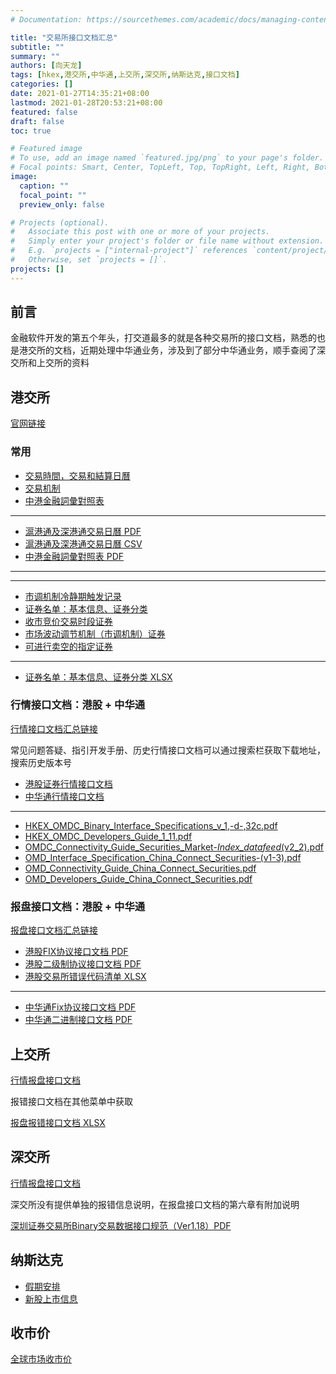```yaml
---
# Documentation: https://sourcethemes.com/academic/docs/managing-content/

title: "交易所接口文档汇总"
subtitle: ""
summary: ""
authors: [向天龙]
tags: [hkex,港交所,中华通,上交所,深交所,纳斯达克,接口文档]
categories: []
date: 2021-01-27T14:35:21+08:00
lastmod: 2021-01-28T20:53:21+08:00
featured: false
draft: false
toc: true

# Featured image
# To use, add an image named `featured.jpg/png` to your page's folder.
# Focal points: Smart, Center, TopLeft, Top, TopRight, Left, Right, BottomLeft, Bottom, BottomRight.
image:
  caption: ""
  focal_point: ""
  preview_only: false

# Projects (optional).
#   Associate this post with one or more of your projects.
#   Simply enter your project's folder or file name without extension.
#   E.g. `projects = ["internal-project"]` references `content/project/deep-learning/index.md`.
#   Otherwise, set `projects = []`.
projects: []
---
```


## 前言

金融软件开发的第五个年头，打交道最多的就是各种交易所的接口文档，熟悉的也是港交所的文档，近期处理中华通业务，涉及到了部分中华通业务，顺手查阅了深交所和上交所的资料

## 港交所

[官网链接](https://www.hkex.com.hk/)

### 常用

* [交易時間，交易和結算日曆](https://www.hkex.com.hk/Mutual-Market/Stock-Connect/Reference-Materials/Trading-Hour,-Trading-and-Settlement-Calendar?sc_lang=zh-HK)
* [交易机制](https://sc.hkex.com.hk/TuniS/www.hkex.com.hk/Services/Trading/Securities/Overview/Trading-Mechanism?sc_lang=zh-CN)
* [中港金融詞彙對照表](https://www.hkex.com.hk/-/media/hkex-market/mutual-market/stock-connect/reference-materials/resources/glossary_c)
---
* [滬港通及深港通交易日曆 PDF](2021-Calendar_pdf_c.pdf)
* [滬港通及深港通交易日曆 CSV](2021-Calendar_csv_c.csv)
* [中港金融詞彙對照表 PDF](glossary_c.pdf)
---
---
* [市调机制冷静期触发记录](https://sc.hkex.com.hk/TuniS/www.hkex.com.hk/chi/vcm/vcmtriggersecurity_c.aspx)
* [证券名单：基本信息、证券分类](https://sc.hkex.com.hk/TuniS/www.hkex.com.hk/chi/services/trading/securities/securitieslists/ListOfSecurities_c.xlsx)
* [收市竞价交易时段证券](https://sc.hkex.com.hk/TuniS/www.hkex.com.hk/Services/Trading/Securities/Securities-Lists/Closing-Auction-Session-(CAS)-Securities?sc_lang=zh-CN)
* [市场波动调节机制（市调机制）证券](https://sc.hkex.com.hk/TuniS/www.hkex.com.hk/Services/Trading/Securities/Securities-Lists/Volatility-Control-Mechanism-(VCM)-Securities?sc_lang=zh-CN)
* [可进行卖空的指定证券](https://sc.hkex.com.hk/TuniS/www.hkex.com.hk/Services/Trading/Securities/Securities-Lists/Designated-Securities-Eligible-for-Short-Selling?sc_lang=zh-CN)
---
* [证券名单：基本信息、证券分类 XLSX](ListOfSecurities_c.xlsx)
### 行情接口文档：港股 + 中华通

[行情接口文档汇总链接](https://www.hkex.com.hk/Services/Market-Data-Services/Infrastructure/Overview?sc_lang=en)

常见问题答疑、指引开发手册、历史行情接口文档可以通过搜索栏获取下载地址，搜索历史版本号

* [港股证券行情接口文档](https://www.hkex.com.hk/Services/Market-Data-Services/Infrastructure/HKEX-Orion-Market-Data-Platform-Securities-Market-OMD-C?sc_lang=en)
* [中华通行情接口文档](https://www.hkex.com.hk/Mutual-Market/Stock-Connect/Reference-Materials/Technical-Documents/OMD_CC-Specifications?sc_lang=en)
---
* [HKEX_OMDC_Binary_Interface_Specifications_v_1,-d-,32c.pdf](HKEX_OMDC_Binary_Interface_Specifications_v_1,-d-,32c.pdf)
* [HKEX_OMDC_Developers_Guide_1_11.pdf](HKEX_OMDC_Developers_Guide_1_11.pdf)
* [OMDC_Connectivity_Guide_Securities_Market-_Index_datafeed_(v2_2).pdf](OMDC_Connectivity_Guide_Securities_Market-_Index_datafeed_(v2_2).pdf)
* [OMD_Interface_Specification_China_Connect_Securities-(v1-3).pdf](OMD_Interface_Specification_China_Connect_Securities-(v1-3).pdf)
* [OMD_Connectivity_Guide_China_Connect_Securities.pdf](OMD_Connectivity_Guide_China_Connect_Securities.pdf)
* [OMD_Developers_Guide_China_Connect_Securities.pdf](OMD_Developers_Guide_China_Connect_Securities.pdf)

### 报盘接口文档：港股 + 中华通

[报盘接口文档汇总链接](https://www.hkex.com.hk/Services/Trading/Securities/Infrastructure/Overview?sc_lang=en)

* [港股FIX协议接口文档 PDF](HKEX_OCG_FIX_Trading_Interface_Specifications_v2_2-(clean).pdf)
* [港股二级制协议接口文档 PDF](HKEX_OCG_Binary_Trading_Interface_Specifications_v2_2-(clean).pdf)
* [港股交易所错误代码清单 XLSX](Reason_Text_List.xlsx)
---
* [中华通Fix协议接口文档 PDF](HKEx_CCCG_FIX_Trading_Interface_Specifications_v1_3-(clean).pdf)
* [中华通二进制接口文档 PDF](HKEx_CCCG_Binary_Trading_Interface_Specifications_v1_3-(clean).pdf)

## 上交所

[行情报盘接口文档](http://www.sse.com.cn/services/tradingservice/tradingtech/technical/data/)

报错接口文档在其他菜单中获取

[报盘报错接口文档 XLSX](SSE_IS111_ErrorCode_CV3.15.xlsx)

## 深交所

[行情报盘接口文档](http://www.szse.cn/marketServices/technicalservice/interface/)

深交所没有提供单独的报错信息说明，在报盘接口文档的第六章有附加说明

[深圳证券交易所Binary交易数据接口规范（Ver1.18）PDF](P020201229686784934466.pdf)

## 纳斯达克

* [假期安排](https://www.nyse.com/markets/hours-calendars)
* [新股上市信息](https://www.nasdaq.com/market-activity/ipos?tab=upcoming)

## 收市价

[全球市场收市价](http://eoddata.com/stocklist/NASDAQ.htm)